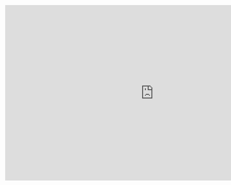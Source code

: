 <iframe src="https://docs.google.com/presentation/d/e/2PACX-1vQ-GAgTZtJ220JMssp7SoClUdmy4_6pC8xYf4zJdrJjDqAdhRfDh2-zlG8yqkjK1_6_pJ09WkfSK60n/embed?start=false&loop=false&delayms=3000" frameborder="0" width="960" height="569" allowfullscreen="true" mozallowfullscreen="true" webkitallowfullscreen="true"></iframe>